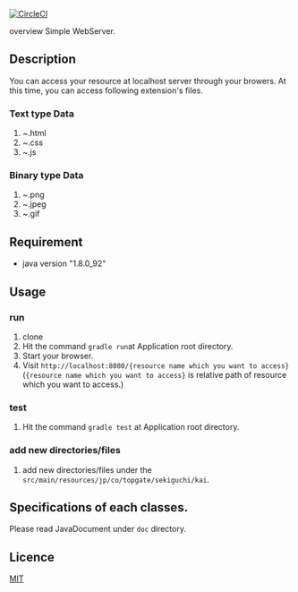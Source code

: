 [![CircleCI](https://circleci.com/gh/SekiguchiKai/JavaWebServer.svg?style=svg)](https://circleci.com/gh/SekiguchiKai/JavaWebServer)

overview
Simple WebServer.

## Description
You can access your resource at localhost server through your browers.
At this time, you can access following extension's files.
### Text type Data
1. ~.html
2. ~.css
3. ~.js

### Binary type Data
1. ~.png
2. ~.jpeg
3. ~.gif

## Requirement
* java version "1.8.0_92"


## Usage 

### run
1. clone
2. Hit the command ```gradle run```at Application root directory.
3. Start your browser.
4. Visit ```http://localhost:8080/{resource name which you want to access}```
(```{resource name which you want to access}``` is relative path of resource which you want to access.)

### test
1. Hit the command ```gradle test``` at Application root directory.

### add new directories/files
1. add new directories/files under the ```src/main/resources/jp/co/topgate/sekiguchi/kai```.

## Specifications of each classes.
Please read JavaDocument under ```doc``` directory.

## Licence
 [MIT](https://github.com/tcnksm/tool/blob/master/LICENCE)

